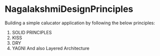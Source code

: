 # NagalakshmiDesignPrinciples
Building a simple calucator application by following the below principles:
1. SOLID PRINCIPLES
2. KISS
3. DRY
4. YAGNI
And also Layered Architecture
